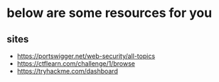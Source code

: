 # below are some resources for you
## sites
- https://portswigger.net/web-security/all-topics
- https://ctflearn.com/challenge/1/browse
- https://tryhackme.com/dashboard

